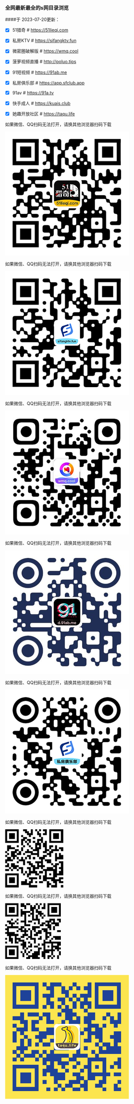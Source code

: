 ### 全网最新最全的s网目录浏览

####于 2023-07-20更新：
- [x] 51猎奇 # https://51lieqi.com

- [x] 私房KTV # https://sifangktv.fun

- [x] 微密圈破解版 # https://wmq.cool

- [x] 菠萝视频直播 # http://poluo.tips

- [x] 91短视频 # https://91ab.me

- [x] 私房俱乐部 # https://app.sfclub.app

- [x] 91av # https://91a.tv

- [x] 快手成人 # https://kuais.club

- [x] 她趣开放社区 # https://taqu.life


如果微信、QQ扫码无法打开，请换其他浏览器扫码下载

![51猎奇下载二维码](51lieqi.com/code.jpg)

如果微信、QQ扫码无法打开，请换其他浏览器扫码下载

![私房KTV下载二维码](sfktv/code.png)

如果微信、QQ扫码无法打开，请换其他浏览器扫码下载

![微密圈破解版下载二维码](wmq.cool/code.jpg)

如果微信、QQ扫码无法打开，请换其他浏览器扫码下载

![91短视频下载二维码](91ab.me/code.jpg)

如果微信、QQ扫码无法打开，请换其他浏览器扫码下载

![私房俱乐部下载二维码](sfclub.app/code.png)

如果微信、QQ扫码无法打开，请换其他浏览器扫码下载

![91av下载二维码](91a.tv/code.jpg)

如果微信、QQ扫码无法打开，请换其他浏览器扫码下载

![快手成人下载二维码](kuais.club/code.jpg)

如果微信、QQ扫码无法打开，请换其他浏览器扫码下载

![她趣开放社区下载二维码](taqu.app/code.png)
